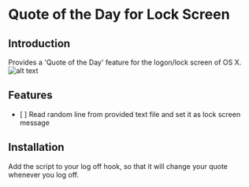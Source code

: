 Quote of the Day for Lock Screen
===============================

## Introduction
Provides a 'Quote of the Day' feature for the logon/lock screen of OS X.
![alt text](https://raw.githubusercontent.com/mweisz/mac-lockscreen-quote-of-the-day/master/docs/img/lock_screen.png "Login Screen with quotation.")

## Features
- [ ] Read random line from provided text file and set it as lock screen message

## Installation
Add the script to your log off hook, so that it will change your quote whenever you log off. 
